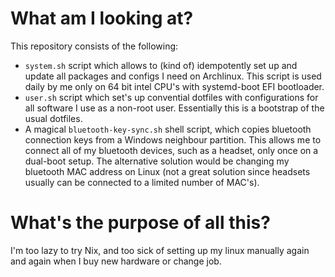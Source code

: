 # What am I looking at?

This repository consists of the following:

- `system.sh` script which allows to (kind of) idempotently set up and update all packages and configs I need on Archlinux. This script is used daily by me only on 64 bit intel CPU's with systemd-boot EFI bootloader.
- `user.sh` script which set's up convential dotfiles with configurations for all software I use as a non-root user. Essentially this is a bootstrap of the usual dotfiles.
- A magical `bluetooth-key-sync.sh` shell script, which copies bluetooth connection keys from a Windows neighbour partition. This allows me to connect all of my bluetooth devices, such as a headset, only once on a dual-boot setup. The alternative solution would be changing my bluetooth MAC address on Linux (not a great solution since headsets usually can be connected to a limited number of MAC's).

# What's the purpose of all this?

I'm too lazy to try Nix, and too sick of setting up my linux manually again and again when I buy new hardware or change job.
